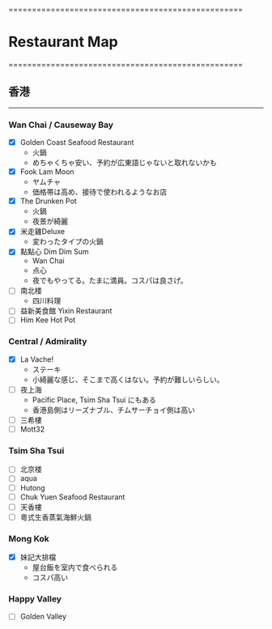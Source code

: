 ==================================================  
# Restaurant Map
==================================================  

## 香港
--------------------------------------------------
### Wan Chai / Causeway Bay
+ [x] Golden Coast Seafood Restaurant
  - 火鍋
  - めちゃくちゃ安い、予約が広東語じゃないと取れないかも
+ [x] Fook Lam Moon
  - ヤムチャ
  - 価格帯は高め、接待で使われるようなお店
+ [x] The Drunken Pot
  - 火鍋
  - 夜景が綺麗
+ [x] 米走雞Deluxe
  - 変わったタイプの火鍋
+ [x] 點點心 Dim Dim Sum
  - Wan Chai
  - 点心
  - 夜でもやってる。たまに満員。コスパは良さげ。
+ [ ] 南北楼
  - 四川料理
+ [ ] 益新美食館 Yixin Restaurant
+ [ ] Him Kee Hot Pot

### Central / Admirality
+ [x] La Vache!
  - ステーキ
  - 小綺麗な感じ、そこまで高くはない。予約が難しいらしい。
+ [ ] 夜上海
  - Pacific Place, Tsim Sha Tsui にもある
  - 香港島側はリーズナブル、チムサーチョイ側は高い
+ [ ] 三希樓
+ [ ] Mott32

### Tsim Sha Tsui
+ [ ] 北京楼
+ [ ] aqua
+ [ ] Hutong
+ [ ] Chuk Yuen Seafood Restaurant
+ [ ] 天香樓
+ [ ] 粵式生香蒸氣海鮮火鍋

### Mong Kok
+ [x] 妹記大排檔
  - 屋台飯を室内で食べられる
  - コスパ高い

### Happy Valley
+ [ ] Golden Valley